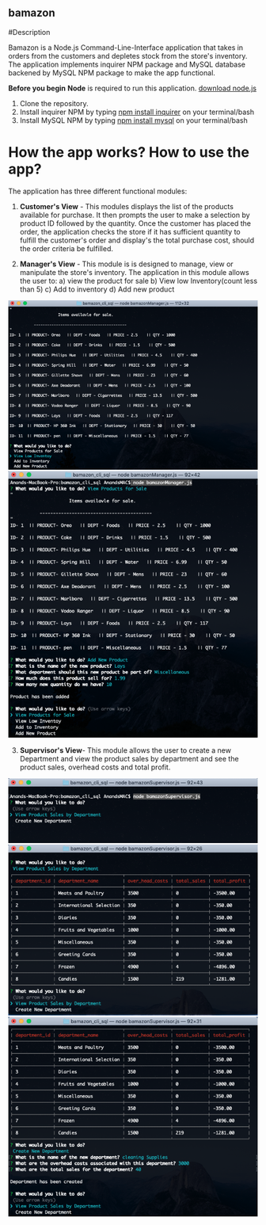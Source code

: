 ## bamazon

#Description

 Bamazon is a Node.js Command-Line-Interface application that takes in orders from the customers and depletes stock from the store's inventory. The application implements inquirer NPM package and MySQL database backened by MySQL NPM package to make the app functional.


**Before you begin** 
**Node** is required to run this application. [download node.js](https://nodejs.org/en/download/) 

1. Clone the repository.
2. Install inquirer NPM by typing [npm install inquirer](https://www.npmjs.com/package/inquirer) on your terminal/bash
3. Install MySQL NPM by typing [npm install mysql](https://www.npmjs.com/package/mysql) on your terminal/bash


# How the app works? How to use the app?

The application has three different functional modules:

 1. **Customer's View** - This modules displays the list of the products available for purchase. It then prompts the user to make a selection  by product ID followed by the quantity. Once the customer has placed the order, the application checks the store if it has sufficient quantity to fulfill the customer's order and display's the total purchase cost, should the order criteria be fulfilled.
 
 2. **Manager's View** - This module is is designed to manage, view or manipulate the store's inventory. The application in this module allows the user to:
 a) view the product for sale
 b) View low Inventory(count less than 5)
 c) Add to inventory
 d) Add new product

 ![node bamazonCustomer.js](images/bamazonManager1.png)
 ![add a new product](images/bamazonManager2.png)

3. **Supervisor's View**- This module allows the user to create a new Department and view the product sales by department and see the product sales, overhead costs and total profit.

![node bamazonSupervisor.js](images/bamazonSupervisor1.png)
![View product sales by department](images/bamazonSupervisor2.png)
![Create new department](images/bamazonSupervisor3.png)


